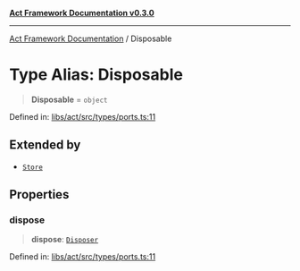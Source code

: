 [**Act Framework Documentation v0.3.0**](../README.md)

***

[Act Framework Documentation](../globals.md) / Disposable

# Type Alias: Disposable

> **Disposable** = `object`

Defined in: [libs/act/src/types/ports.ts:11](https://github.com/Rotorsoft/act-root/blob/ecf1ab2f895c5bdf2d70db49738046df56c78030/libs/act/src/types/ports.ts#L11)

## Extended by

- [`Store`](../interfaces/Store.md)

## Properties

### dispose

> **dispose**: [`Disposer`](Disposer.md)

Defined in: [libs/act/src/types/ports.ts:11](https://github.com/Rotorsoft/act-root/blob/ecf1ab2f895c5bdf2d70db49738046df56c78030/libs/act/src/types/ports.ts#L11)

